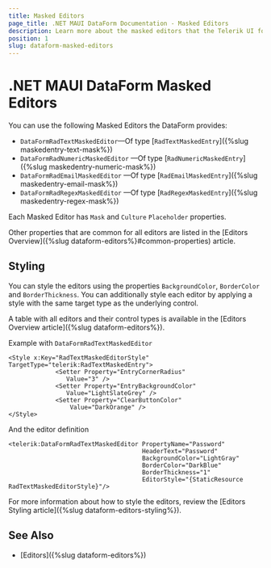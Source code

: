 ```yaml
---
title: Masked Editors
page_title: .NET MAUI DataForm Documentation - Masked Editors
description: Learn more about the masked editors that the Telerik UI for .NET MAUI DataForm control provides.
position: 1
slug: dataform-masked-editors
---
```


# .NET MAUI DataForm Masked Editors

You can use the following Masked Editors the DataForm provides:

* `DataFormRadTextMaskedEditor`&mdash;Of type [`RadTextMaskedEntry`]({%slug maskedentry-text-mask%})
* `DataFormRadNumericMaskedEditor` &mdash;Of type [`RadNumericMaskedEntry`]({%slug maskedentry-numeric-mask%})
* `DataFormRadEmailMaskedEditor` &mdash;Of type [`RadEmailMaskedEntry`]({%slug maskedentry-email-mask%})
* `DataFormRadRegexMaskedEditor` &mdash;Of type [`RadRegexMaskedEntry`]({%slug maskedentry-regex-mask%})

Each Masked Editor has `Mask` and `Culture` `Placeholder` properties.

Other properties that are common for all editors are listed in the [Editors Overview]({%slug dataform-editors%}#common-properties) article.

## Styling 

You can style the editors using the properties `BackgroundColor`, `BorderColor` and `BorderThickness`. You can additionally style each editor by applying a style with the same target type as the underlying control.

A table with all editors and their control types is available in the [Editors Overview article]({%slug dataform-editors%}).

Example with `DataFormRadTextMaskedEditor`

```XAML
<Style x:Key="RadTextMaskedEditorStyle" TargetType="telerik:RadTextMaskedEntry">
             <Setter Property="EntryCornerRadius"
                Value="3" />
             <Setter Property="EntryBackgroundColor"
                Value="LightSlateGrey" />
             <Setter Property="ClearButtonColor"
                 Value="DarkOrange" />
</Style>
```

And the editor definition

```XAML
<telerik:DataFormRadTextMaskedEditor PropertyName="Password"
                                     HeaderText="Password"
                                     BackgroundColor="LightGray"
                                     BorderColor="DarkBlue"
                                     BorderThickness="1"
                                     EditorStyle="{StaticResource RadTextMaskedEditorStyle}"/>
```

For more information about how to style the editors, review the [Editors Styling article]({%slug dataform-editors-styling%}).

## See Also

- [Editors]({%slug dataform-editors%})
